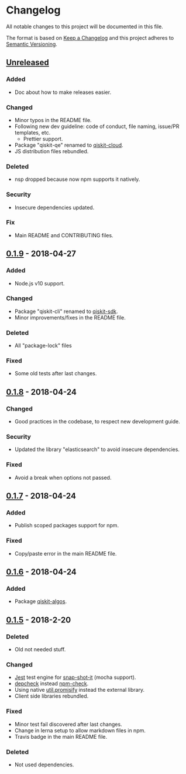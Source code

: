 # Changelog

All notable changes to this project will be documented in this file.

The format is based on [Keep a Changelog](http://keepachangelog.com/en/1.0.0/)
and this project adheres to [Semantic Versioning](http://semver.org/spec/v2.0.0.html).

## [Unreleased]

### Added

* Doc about how to make releases easier.

### Changed

* Minor typos in the README file.
* Following new dev guideline: code of conduct, file naming, issue/PR templates, etc.
  * Prettier support.
* Package "qiskit-qe" renamed to [qiskit-cloud](https://github.com/QISKit/qiskit-sdk-js/tree/master/packages/qiskit-cloud).
* JS distribution files rebundled.

### Deleted

* nsp dropped because now npm supports it natively.

### Security

* Insecure dependencies updated.

### Fix

* Main README and CONTRIBUTING files.

## [0.1.9] - 2018-04-27

### Added

* Node.js v10 support.

### Changed

* Package "qiskit-cli" renamed to [qiskit-sdk](https://github.com/QISKit/qiskit-sdk-js/tree/master/packages/qiskit-sdk).
* Minor improvements/fixes in the README file.

### Deleted

* All "package-lock" files

### Fixed

* Some old tests after last changes.

## [0.1.8] - 2018-04-24

### Changed

* Good practices in the codebase, to respect new development guide.

### Security

* Updated the library "elasticsearch" to avoid insecure dependencies.

### Fixed

* Avoid a break when options not passed.

## [0.1.7] - 2018-04-24

### Added

* Publish scoped packages support for npm.

### Fixed

* Copy/paste error in the main README file.

## [0.1.6] - 2018-04-24

### Added

* Package [qiskit-algos](https://github.com/QISKit/qiskit-sdk-js/tree/master/packages/qiskit-algos).

## [0.1.5] - 2018-2-20

### Deleted

* Old not needed stuff.

### Changed

* [Jest](https://facebook.github.io/jest) test engine for [snap-shot-it](https://github.com/bahmutov/snap-shot-it) (mocha support).
* [depcheck](https://www.npmjs.com/package/depcheck) instead [npm-check](https://www.npmjs.com/package/npm-check).
* Using native [util.promisify](https://nodejs.org/api/util.html#util_util_promisify_original) instead the external library.
* Client side libraries rebundled.

### Fixed

* Minor test fail discovered after last changes.
* Change in lerna setup to allow markdown files in npm.
* Travis badge in the main README file.

### Deleted

* Not used dependencies.

[unreleased]: https://github.com/QISKit/qiskit-sdk-js/compare/v0.1.9...HEAD
[0.1.9]: https://github.com/QISKit/qiskit-sdk-js/compare/v0.1.8...v0.1.9
[0.1.8]: https://github.com/QISKit/qiskit-sdk-js/compare/v0.1.7...v0.1.8
[0.1.7]: https://github.com/QISKit/qiskit-sdk-js/compare/v0.1.6...v0.1.7
[0.1.6]: https://github.com/QISKit/qiskit-sdk-js/compare/v0.1.5...v0.1.6
[0.1.5]: https://github.com/QISKit/qiskit-sdk-js/compare/170b827423cb605c99c599a0be2ab526359bac76...v0.1.5
